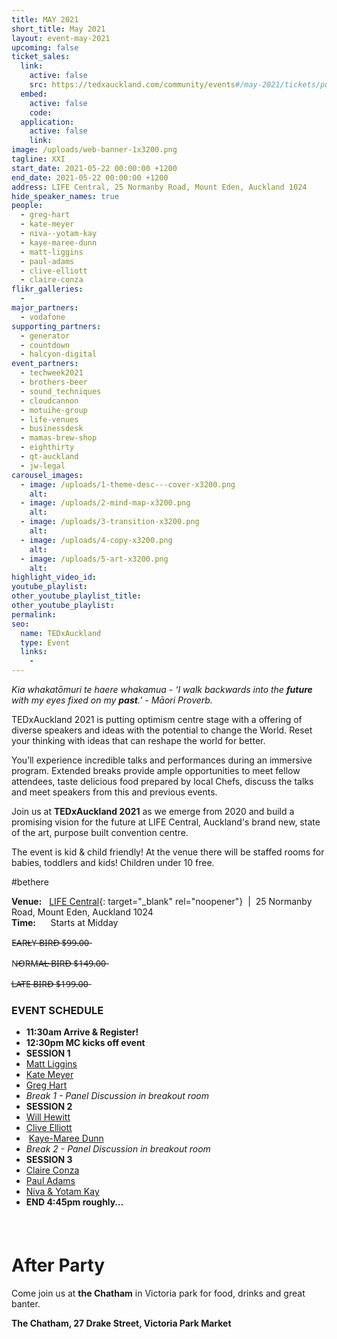```yaml
---
title: MAY 2021
short_title: May 2021
layout: event-may-2021
upcoming: false
ticket_sales:
  link:
    active: false
    src: https://tedxauckland.com/community/events#/may-2021/tickets/purchase
  embed:
    active: false
    code:
  application:
    active: false
    link:
image: /uploads/web-banner-1x3200.png
tagline: XXI
start_date: 2021-05-22 00:00:00 +1200
end_date: 2021-05-22 00:00:00 +1200
address: LIFE Central, 25 Normanby Road, Mount Eden, Auckland 1024
hide_speaker_names: true
people:
  - greg-hart
  - kate-meyer
  - niva--yotam-kay
  - kaye-maree-dunn
  - matt-liggins
  - paul-adams
  - clive-elliott
  - claire-conza
flikr_galleries:
  -
major_partners:
  - vodafone
supporting_partners:
  - generator
  - countdown
  - halcyon-digital
event_partners:
  - techweek2021
  - brothers-beer
  - sound_techniques
  - cloudcannon
  - motuihe-group
  - life-venues
  - businessdesk
  - mamas-brew-shop
  - eighthirty
  - qt-auckland
  - jw-legal
carousel_images:
  - image: /uploads/1-theme-desc---cover-x3200.png
    alt:
  - image: /uploads/2-mind-map-x3200.png
    alt:
  - image: /uploads/3-transition-x3200.png
    alt:
  - image: /uploads/4-copy-x3200.png
    alt:
  - image: /uploads/5-art-x3200.png
    alt:
highlight_video_id:
youtube_playlist:
other_youtube_playlist_title:
other_youtube_playlist:
permalink:
seo:
  name: TEDxAuckland
  type: Event
  links:
    -
---
```


*Kia whakatōmuri te haere whakamua - ‘I walk backwards into the **future** with my eyes fixed on my **past**.’ - Māori Proverb.*

TEDxAuckland 2021 is putting optimism centre stage with a offering of diverse speakers and ideas with the potential to change the World. Reset your thinking with ideas that can reshape the world for better.

You’ll experience incredible talks and performances during an immersive program. Extended breaks provide ample opportunities to meet fellow attendees, taste delicious food prepared by local Chefs, discuss the talks and meet speakers from this and previous events.

Join us at **TEDxAuckland 2021** as we emerge from 2020 and build a promising vision for the future at LIFE Central, Auckland's brand new, state of the art, purpose built convention centre.

The event is kid & child friendly\! At the venue there will be staffed rooms for babies, toddlers and kids\! Children under 10 free.

\#bethere

**Venue:**&nbsp; &nbsp;[LIFE Central](https://lifenz.org/life-central/){: target="_blank" rel="noopener"}&nbsp; \| &nbsp;25 Normanby Road, Mount Eden, Auckland 1024<br>**Time:**&nbsp; &nbsp; &nbsp; Starts at Midday

E̶A̶R̶L̶Y̶ ̶B̶I̶R̶D̶ ̶$̶9̶9̶.̶0̶0̶

N̶O̶R̶M̶A̶L̶ ̶B̶I̶R̶D̶ ̶$̶1̶4̶9̶.̶0̶0̶

L̶A̶T̶E̶ ̶B̶I̶R̶D̶ ̶$̶1̶9̶9̶.̶0̶0̶

### EVENT SCHEDULE

* **11:30am Arrive & Register\!**
* **12:30pm MC kicks off event**
* **SESSION 1**
* [Matt Liggins](https://tedxauckland.com/people/matt-liggins/)
* [Kate Meyer](https://tedxauckland.com/people/kate-meyer/)
* [Greg Hart](https://tedxauckland.com/people/greg-hart/)
* *Break 1 - Panel Discussion in breakout room*
* **SESSION 2**
* [Will Hewitt](https://tedxauckland.com/people/will-hewitt/)
* [Clive Elliott](https://tedxauckland.com/people/clive-elliott/)
* &nbsp;[Kaye-Maree Dunn](https://tedxauckland.com/people/kaye-maree-dunn/)
* *Break 2 - Panel Discussion in breakout room*
* **SESSION 3**
* [Claire Conza](https://tedxauckland.com/people/claire-conza/)
* [Paul Adams](https://tedxauckland.com/people/paul-adams/)
* [Niva & Yotam Kay](https://tedxauckland.com/people/niva--yotam-kay/)
* **END 4:45pm roughly…**

##### &nbsp;

# After Party

Come join us at **the Chatham** in Victoria park for food, drinks and great banter.

**The Chatham, 27 Drake Street, Victoria Park Market**

&nbsp;

&nbsp;
